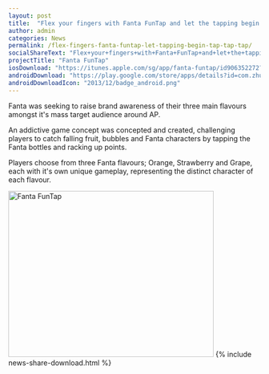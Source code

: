 ```yaml
---
layout: post
title:  "Flex your fingers with Fanta FunTap and let the tapping begin. Tap! Tap! Tap!"
author: admin
categories: News
permalink: /flex-fingers-fanta-funtap-let-tapping-begin-tap-tap-tap/
socialShareText: "Flex+your+fingers+with+Fanta+FunTap+and+let+the+tapping+begin.+Tap%21+Tap%21+Tap%21"
projectTitle: "Fanta FunTap"
iosDownload: "https://itunes.apple.com/sg/app/fanta-funtap/id906352272?mt=8"
androidDownload: "https://play.google.com/store/apps/details?id=com.zhuangyihang.fanta"
androidDownloadIcon: "2013/12/badge_android.png"
---
```

Fanta was seeking to raise brand awareness of their three main flavours amongst it's mass target audience around AP.

An addictive game concept was concepted and created, challenging players to catch falling fruit, bubbles and Fanta characters by tapping the Fanta bottles and racking up points.

Players choose from three Fanta flavours; Orange, Strawberry and Grape, each with it's own unique gameplay, representing the distinct character of each flavour.


<img alt="Fanta FunTap" src="{{ site.prepend_assetsurl }}2014/09/thumbnail1.jpg" width="410" height="331">
<!--more-->
{% include news-share-download.html %}
